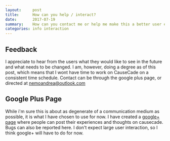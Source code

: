 ```yaml
---
layout:     post
title:      How can you help / interact?
date:       2017-07-19 
summary:    How can you contact me or help me make this a better user experience?
categories: info interaction
---
```


## Feedback

I appreciate to hear from the users what they would like to see in the future and what needs to be changed. I am, however, doing a degree as of this post, which means that I wont have time to work on CauseCade on a consistent time schedule. 
Contact can be through the google plus page, or directed at nemoandrea@outlook.com 

## Google Plus Page

While i'm sure this is about as degenerate of a communication medium as possible, it is what I have chosen to use for now.
I have created a [google+ page](https://plus.google.com/communities/118385244039152342634/stream/4c822d21-5434-4dfa-b76f-109668f85b2b) where people can post their experiences and thoughts on causecade. Bugs can also be reported here. I don't expect large user interaction, so I think google+ will have to do for now.

